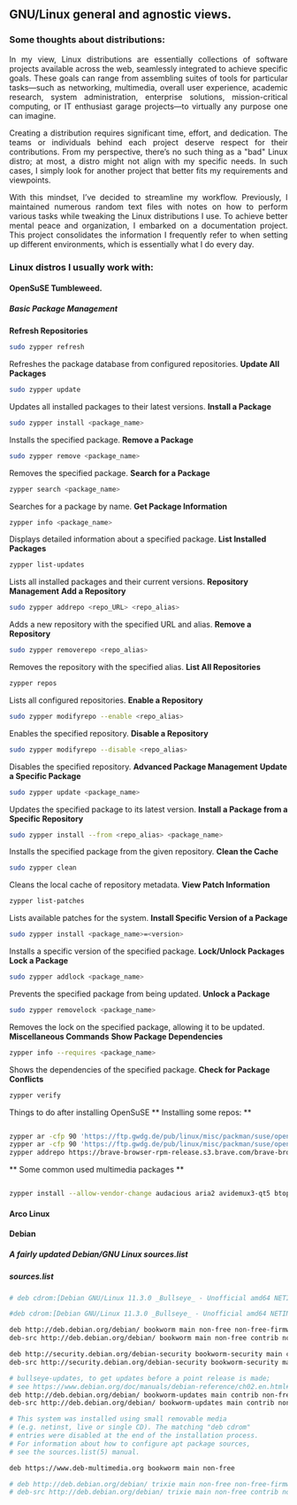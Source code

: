 ## GNU/Linux general and agnostic views.

### Some thoughts about distributions:

<div style="text-align: justify;">
In my view, Linux distributions are essentially collections of software projects available across the web, seamlessly integrated to achieve specific goals. These goals can range from assembling suites of tools for particular tasks—such as networking, multimedia, overall user experience, academic research, system administration, enterprise solutions, mission-critical computing, or IT enthusiast garage projects—to virtually any purpose one can imagine.

Creating a distribution requires significant time, effort, and dedication. The teams or individuals behind each project deserve respect for their contributions. From my perspective, there’s no such thing as a "bad" Linux distro; at most, a distro might not align with my specific needs. In such cases, I simply look for another project that better fits my requirements and viewpoints.

With this mindset, I’ve decided to streamline my workflow. Previously, I maintained numerous random text files with notes on how to perform various tasks while tweaking the Linux distributions I use. To achieve better mental peace and organization, I embarked on a documentation project. This project consolidates the information I frequently refer to when setting up different environments, which is essentially what I do every day.
</div>


### Linux distros I usually work with:

#### OpenSuSE Tumbleweed.

##### Basic Package Management 

**Refresh Repositories** 

```bash
sudo zypper refresh
```

Refreshes the package database from configured repositories.
**Update All Packages** 

```bash
sudo zypper update
```

Updates all installed packages to their latest versions.
**Install a Package** 

```bash
sudo zypper install <package_name>
```

Installs the specified package.
**Remove a Package** 

```bash
sudo zypper remove <package_name>
```

Removes the specified package.
**Search for a Package** 

```bash
zypper search <package_name>
```

Searches for a package by name.
**Get Package Information** 

```bash
zypper info <package_name>
```

Displays detailed information about a specified package.
**List Installed Packages** 

```bash
zypper list-updates
```

Lists all installed packages and their current versions.
**Repository Management** **Add a Repository** 

```bash
sudo zypper addrepo <repo_URL> <repo_alias>
```

Adds a new repository with the specified URL and alias.
**Remove a Repository** 

```bash
sudo zypper removerepo <repo_alias>
```

Removes the repository with the specified alias.
**List All Repositories** 

```bash
zypper repos
```

Lists all configured repositories.
**Enable a Repository** 

```bash
sudo zypper modifyrepo --enable <repo_alias>
```

Enables the specified repository.
**Disable a Repository** 

```bash
sudo zypper modifyrepo --disable <repo_alias>
```

Disables the specified repository.
**Advanced Package Management** **Update a Specific Package** 

```bash
sudo zypper update <package_name>
```

Updates the specified package to its latest version.
**Install a Package from a Specific Repository** 

```bash
sudo zypper install --from <repo_alias> <package_name>
```

Installs the specified package from the given repository.
**Clean the Cache** 

```bash
sudo zypper clean
```

Cleans the local cache of repository metadata.
**View Patch Information** 

```bash
zypper list-patches
```

Lists available patches for the system.
**Install Specific Version of a Package** 

```bash
sudo zypper install <package_name>=<version>
```

Installs a specific version of the specified package.
**Lock/Unlock Packages** **Lock a Package** 

```bash
sudo zypper addlock <package_name>
```

Prevents the specified package from being updated.
**Unlock a Package** 

```bash
sudo zypper removelock <package_name>
```

Removes the lock on the specified package, allowing it to be updated.
**Miscellaneous Commands** **Show Package Dependencies** 

```bash
zypper info --requires <package_name>
```

Shows the dependencies of the specified package.
**Check for Package Conflicts** 

```bash
zypper verify
```

Things to do after installing OpenSuSE
** Installing some repos: **

```bash

zypper ar -cfp 90 'https://ftp.gwdg.de/pub/linux/misc/packman/suse/openSUSE_Tumbleweed/Essentials/' packman-essentials
zypper ar -cfp 90 'https://ftp.gwdg.de/pub/linux/misc/packman/suse/openSUSE_Tumbleweed/Multimedia/' packman-multimedia
zypper addrepo https://brave-browser-rpm-release.s3.brave.com/brave-browser.repo
```
** Some common used multimedia packages **

```bash

zypper install --allow-vendor-change audacious aria2 avidemux3-qt5 btop catfish chromium clementine cockpit cockpit-bridge cockpit-machines cockpit-networkmanager cockpit-packagekit cockpit-selinux cockpit-storaged cockpit-system cockpit-ws dc3dd ecryptfs-utils filezilla gimp git-core glances gmplayer gparted gstreamer-plugins-bad gstreamer-plugins-libav gstreamer-plugins-ugly gstreamer-plugins-ugly-orig-addon guake guake handbrake-gtk hplip hplip-scan-utils htop inkscape inkscape-extensions-extra inkscape-extensions-gimp k3b kdenlive keepassxc krusader lame lsof mc mplayer neofetch neovim nmap obs-studio openscad pavucontrol-qt pcmanfm qalculate-qt qbittorrent qdirstat QMPlay2 qmmp retroarch smplayer soundconverter soundkonverter spacefm telegram-desktop terminator testdisk thunderbird uget virtualbox vlc-codecs wine wireshark-ui-qt
```


#### Arco Linux

#### Debian

##### A fairly updated Debian/GNU Linux sources.list

##### sources.list

```bash
# deb cdrom:[Debian GNU/Linux 11.3.0 _Bullseye_ - Unofficial amd64 NETINST with firmware 20220326-11:22]/ bullseye contrib main non-free

#deb cdrom:[Debian GNU/Linux 11.3.0 _Bullseye_ - Unofficial amd64 NETINST with firmware 20220326-11:22]/ bullseye contrib main non-free

deb http://deb.debian.org/debian/ bookworm main non-free non-free-firmware contrib
deb-src http://deb.debian.org/debian/ bookworm main non-free contrib non-free-firmware

deb http://security.debian.org/debian-security bookworm-security main contrib non-free
deb-src http://security.debian.org/debian-security bookworm-security main contrib non-free

# bullseye-updates, to get updates before a point release is made;
# see https://www.debian.org/doc/manuals/debian-reference/ch02.en.html#_updates_and_backports
deb http://deb.debian.org/debian/ bookworm-updates main contrib non-free
deb-src http://deb.debian.org/debian/ bookworm-updates main contrib non-free

# This system was installed using small removable media
# (e.g. netinst, live or single CD). The matching "deb cdrom"
# entries were disabled at the end of the installation process.
# For information about how to configure apt package sources,
# see the sources.list(5) manual.

deb https://www.deb-multimedia.org bookworm main non-free

# deb http://deb.debian.org/debian/ trixie main non-free non-free-firmware contrib
# deb-src http://deb.debian.org/debian/ trixie main non-free contrib non-free-firmware

```

